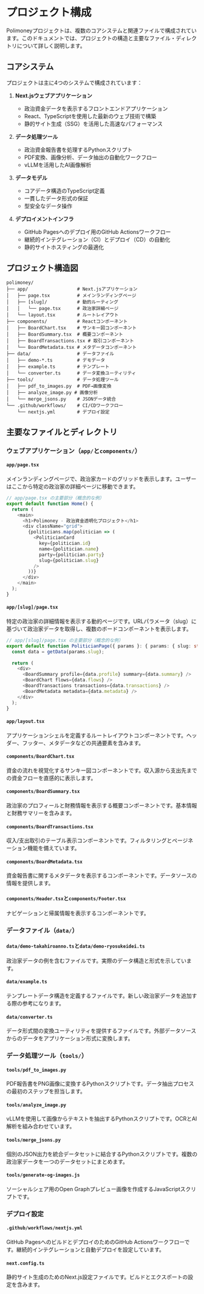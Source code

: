 # プロジェクト構成

Polimoneyプロジェクトは、複数のコアシステムと関連ファイルで構成されています。このドキュメントでは、プロジェクトの構造と主要なファイル・ディレクトリについて詳しく説明します。

## コアシステム

プロジェクトは主に4つのシステムで構成されています：

1. **Next.jsウェブアプリケーション**
   - 政治資金データを表示するフロントエンドアプリケーション
   - React、TypeScriptを使用した最新のウェブ技術で構築
   - 静的サイト生成（SSG）を活用した高速なパフォーマンス

2. **データ処理ツール**
   - 政治資金報告書を処理するPythonスクリプト
   - PDF変換、画像分析、データ抽出の自動化ワークフロー
   - vLLMを活用したAI画像解析

3. **データモデル**
   - コアデータ構造のTypeScript定義
   - 一貫したデータ形式の保証
   - 型安全なデータ操作

4. **デプロイメントインフラ**
   - GitHub Pagesへのデプロイ用のGitHub Actionsワークフロー
   - 継続的インテグレーション（CI）とデプロイ（CD）の自動化
   - 静的サイトホスティングの最適化

## プロジェクト構造図

```
polimoney/
├── app/                  # Next.jsアプリケーション
│   ├── page.tsx          # メインランディングページ
│   ├── [slug]/           # 動的ルーティング
│   │   └── page.tsx      # 政治家詳細ページ
│   └── layout.tsx        # ルートレイアウト
├── components/           # Reactコンポーネント
│   ├── BoardChart.tsx    # サンキー図コンポーネント
│   ├── BoardSummary.tsx  # 概要コンポーネント
│   ├── BoardTransactions.tsx # 取引コンポーネント
│   └── BoardMetadata.tsx # メタデータコンポーネント
├── data/                 # データファイル
│   ├── demo-*.ts         # デモデータ
│   ├── example.ts        # テンプレート
│   └── converter.ts      # データ変換ユーティリティ
├── tools/                # データ処理ツール
│   ├── pdf_to_images.py  # PDF→画像変換
│   ├── analyze_image.py # 画像分析
│   └── merge_jsons.py    # JSONデータ統合
└── .github/workflows/    # CI/CDワークフロー
    └── nextjs.yml        # デプロイ設定
```

## 主要なファイルとディレクトリ

### ウェブアプリケーション（`app/`と`components/`）

#### `app/page.tsx`
メインランディングページで、政治家カードのグリッドを表示します。ユーザーはここから特定の政治家の詳細ページに移動できます。

```typescript
// app/page.tsx の主要部分（概念的な例）
export default function Home() {
  return (
    <main>
      <h1>Polimoney - 政治資金透明化プロジェクト</h1>
      <div className="grid">
        {politicians.map(politician => (
          <PoliticianCard 
            key={politician.id}
            name={politician.name}
            party={politician.party}
            slug={politician.slug}
          />
        ))}
      </div>
    </main>
  );
}
```

#### `app/[slug]/page.tsx`
特定の政治家の詳細情報を表示する動的ページです。URLパラメータ（slug）に基づいて政治家データを取得し、複数のボードコンポーネントを表示します。

```typescript
// app/[slug]/page.tsx の主要部分（概念的な例）
export default function PoliticianPage({ params }: { params: { slug: string } }) {
  const data = getData(params.slug);
  
  return (
    <div>
      <BoardSummary profile={data.profile} summary={data.summary} />
      <BoardChart flows={data.flows} />
      <BoardTransactions transactions={data.transactions} />
      <BoardMetadata metadata={data.metadata} />
    </div>
  );
}
```

#### `app/layout.tsx`
アプリケーションシェルを定義するルートレイアウトコンポーネントです。ヘッダー、フッター、メタデータなどの共通要素を含みます。

#### `components/BoardChart.tsx`
資金の流れを視覚化するサンキー図コンポーネントです。収入源から支出先までの資金フローを直感的に表示します。

#### `components/BoardSummary.tsx`
政治家のプロフィールと財務情報を表示する概要コンポーネントです。基本情報と財務サマリーを含みます。

#### `components/BoardTransactions.tsx`
収入/支出取引のテーブル表示コンポーネントです。フィルタリングとページネーション機能を備えています。

#### `components/BoardMetadata.tsx`
資金報告書に関するメタデータを表示するコンポーネントです。データソースの情報を提供します。

#### `components/Header.tsx`と`components/Footer.tsx`
ナビゲーションと帰属情報を表示するコンポーネントです。

### データファイル（`data/`）

#### `data/demo-takahiroanno.ts`と`data/demo-ryosukeidei.ts`
政治家データの例を含むファイルです。実際のデータ構造と形式を示しています。

#### `data/example.ts`
テンプレートデータ構造を定義するファイルです。新しい政治家データを追加する際の参考になります。

#### `data/converter.ts`
データ形式間の変換ユーティリティを提供するファイルです。外部データソースからのデータをアプリケーション形式に変換します。

### データ処理ツール（`tools/`）

#### `tools/pdf_to_images.py`
PDF報告書をPNG画像に変換するPythonスクリプトです。データ抽出プロセスの最初のステップを担当します。

#### `tools/analyze_image.py`
vLLMを使用して画像からテキストを抽出するPythonスクリプトです。OCRとAI解析を組み合わせています。

#### `tools/merge_jsons.py`
個別のJSON出力を統合データセットに結合するPythonスクリプトです。複数の政治家データを一つのデータセットにまとめます。

#### `tools/generate-og-images.js`
ソーシャルシェア用のOpen Graphプレビュー画像を作成するJavaScriptスクリプトです。

### デプロイ設定

#### `.github/workflows/nextjs.yml`
GitHub PagesへのビルドとデプロイのためのGitHub Actionsワークフローです。継続的インテグレーションと自動デプロイを設定しています。

#### `next.config.ts`
静的サイト生成のためのNext.js設定ファイルです。ビルドとエクスポートの設定を含みます。

